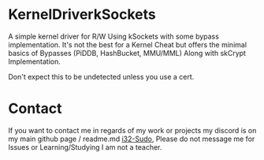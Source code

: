 # KernelDriverkSockets
A simple kernel driver for R/W Using kSockets with some bypass implementation. It's not the best for a Kernel Cheat but offers the minimal basics of Bypasses (PiDDB, HashBucket, MMU/MML) Along with skCrypt Implementation.

Don't expect this to be undetected unless you use a cert.

# Contact
If you want to contact me in regards of my work or projects my discord is on my main github page / readme.md [i32-Sudo](https://github.com/i32-Sudo), Please do not message me for Issues or Learning/Studying I am not a teacher.
